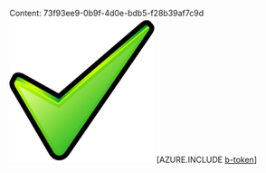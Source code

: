 Content: 73f93ee9-0b9f-4d0e-bdb5-f28b39af7c9d![image](a55281f3-df92-4691-947b-18a7c8e57558.png)
[AZURE.INCLUDE [b-token](17ef3bbf-a63f-4cb4-a868-04a4f7f6ab4c.md)]
